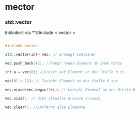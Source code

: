 # mector

### std::vector

Inkludiert via **#include < vector >

```cpp

#include vector

std::vector<int> vec; // Erzeugt Container

vec.push_back(42); //Fuegt neues Element am Ende hinzu

int a = vec[0]; //Greift auf Element an der Stelle 0 zu

vec[0] = 123; // Tauscht Element an der Stelle 0 aus

vec.erase(vec.begin()+i); // Loescht Element an der Stelle 0

vec.size(); // Gibt aktuelle Groesse zurueck

vec.clear(); //Entfernt alle Elemente


